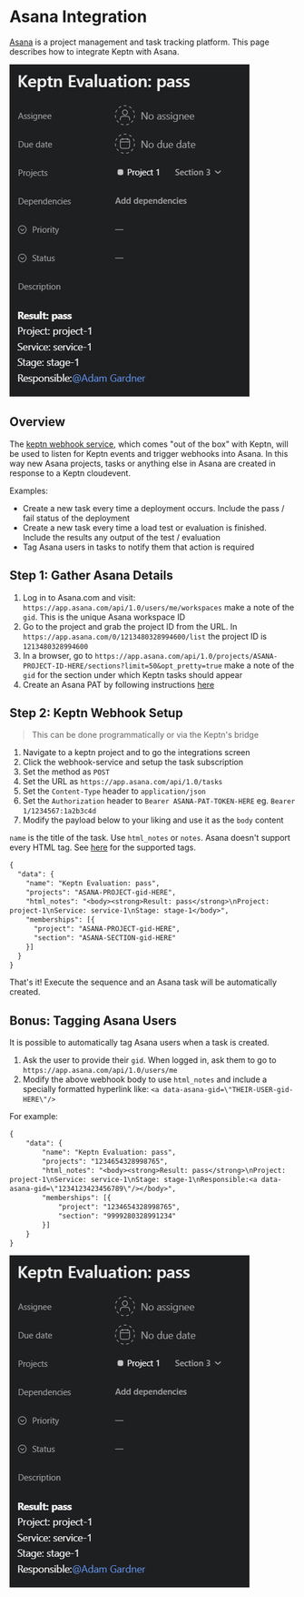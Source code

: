 # Asana Integration

[Asana](https://asana.com) is a project management and task tracking platform. This page describes how to integrate Keptn with Asana.

![tagged user](https://raw.githubusercontent.com/keptn-contrib/artifacthub/main/asana/1.0.0/assets/tagged-user.png)

## Overview
The [keptn webhook service](https://github.com/keptn/keptn/tree/master/webhook-service), which comes "out of the box" with Keptn, will be used to listen for Keptn events and trigger webhooks into Asana. In this way new Asana projects, tasks or anything else in Asana are created in response to a Keptn cloudevent.

Examples:
  - Create a new task every time a deployment occurs. Include the pass / fail status of the deployment
  - Create a new task every time a load test or evaluation is finished. Include the results any output of the test / evaluation
  - Tag Asana users in tasks to notify them that action is required

## Step 1: Gather Asana Details

1. Log in to Asana.com and visit: `https://app.asana.com/api/1.0/users/me/workspaces` make a note of the `gid`. This is the unique Asana workspace ID
1. Go to the project and grab the project ID from the URL. In `https://app.asana.com/0/1213480328994600/list` the project ID is `1213480328994600`
1. In a browser, go to `https://app.asana.com/api/1.0/projects/ASANA-PROJECT-ID-HERE/sections?limit=50&opt_pretty=true` make a note of the `gid` for the section under which Keptn tasks should appear
1. Create an Asana PAT by following instructions [here](https://developers.asana.com/docs/authentication-quick-start#app-or-pat)

## Step 2: Keptn Webhook Setup
> This can be done programmatically or via the Keptn's bridge

1. Navigate to a keptn project and to go the integrations screen
1. Click the webhook-service and setup the task subscription
1. Set the method as `POST`
1. Set the URL as `https://app.asana.com/api/1.0/tasks`
1. Set the `Content-Type` header to `application/json`
1. Set the `Authorization` header to `Bearer ASANA-PAT-TOKEN-HERE` eg. `Bearer 1/1234567:1a2b3c4d`
1. Modify the payload below to your liking and use it as the `body` content

`name` is the title of the task. Use `html_notes` or `notes`. Asana doesn't support every HTML tag. See [here](https://developers.asana.com/docs/rich-text) for the supported tags.

```
{
  "data": {
    "name": "Keptn Evaluation: pass",
    "projects": "ASANA-PROJECT-gid-HERE",
    "html_notes": "<body><strong>Result: pass</strong>\nProject: project-1\nService: service-1\nStage: stage-1</body>",
    "memberships": [{
      "project": "ASANA-PROJECT-gid-HERE",
      "section": "ASANA-SECTION-gid-HERE"
    }]
  }
}
```

That's it! Execute the sequence and an Asana task will be automatically created.

## Bonus: Tagging Asana Users

It is possible to automatically tag Asana users when a task is created.

1. Ask the user to provide their `gid`. When logged in, ask them to go to `https://app.asana.com/api/1.0/users/me`
1. Modify the above webhook body to use `html_notes` and include a specially formatted hyperlink like: `<a data-asana-gid=\"THEIR-USER-gid-HERE\"/>`

For example:

```
{
    "data": {
        "name": "Keptn Evaluation: pass",
        "projects": "1234654328998765",
        "html_notes": "<body><strong>Result: pass</strong>\nProject: project-1\nService: service-1\nStage: stage-1\nResponsible:<a data-asana-gid=\"1234123423456789\"/></body>",
        "memberships": [{
            "project": "1234654328998765",
            "section": "9999280328991234"
        }]
    }
}
```

![tagged user](https://raw.githubusercontent.com/keptn-contrib/artifacthub/main/asana/1.0.0/assets/tagged-user.png)